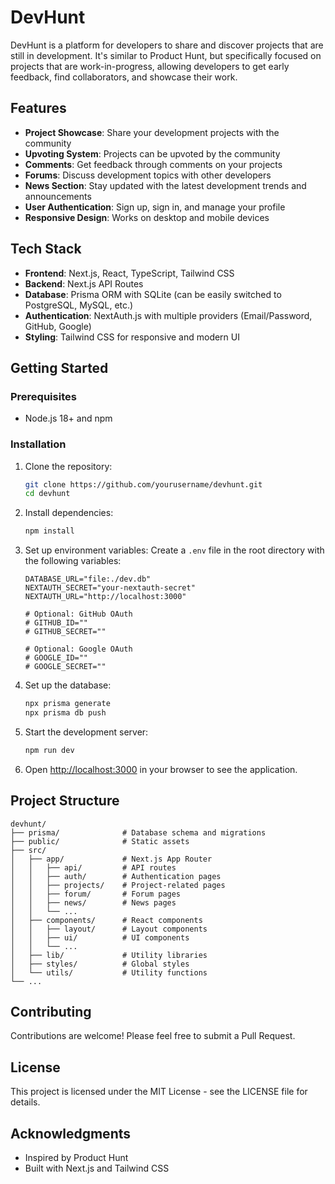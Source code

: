 # DevHunt

DevHunt is a platform for developers to share and discover projects that are still in development. It's similar to Product Hunt, but specifically focused on projects that are work-in-progress, allowing developers to get early feedback, find collaborators, and showcase their work.

## Features

- **Project Showcase**: Share your development projects with the community
- **Upvoting System**: Projects can be upvoted by the community
- **Comments**: Get feedback through comments on your projects
- **Forums**: Discuss development topics with other developers
- **News Section**: Stay updated with the latest development trends and announcements
- **User Authentication**: Sign up, sign in, and manage your profile
- **Responsive Design**: Works on desktop and mobile devices

## Tech Stack

- **Frontend**: Next.js, React, TypeScript, Tailwind CSS
- **Backend**: Next.js API Routes
- **Database**: Prisma ORM with SQLite (can be easily switched to PostgreSQL, MySQL, etc.)
- **Authentication**: NextAuth.js with multiple providers (Email/Password, GitHub, Google)
- **Styling**: Tailwind CSS for responsive and modern UI

## Getting Started

### Prerequisites

- Node.js 18+ and npm

### Installation

1. Clone the repository:
   ```bash
   git clone https://github.com/yourusername/devhunt.git
   cd devhunt
   ```

2. Install dependencies:
   ```bash
   npm install
   ```

3. Set up environment variables:
   Create a `.env` file in the root directory with the following variables:
   ```
   DATABASE_URL="file:./dev.db"
   NEXTAUTH_SECRET="your-nextauth-secret"
   NEXTAUTH_URL="http://localhost:3000"
   
   # Optional: GitHub OAuth
   # GITHUB_ID=""
   # GITHUB_SECRET=""
   
   # Optional: Google OAuth
   # GOOGLE_ID=""
   # GOOGLE_SECRET=""
   ```

4. Set up the database:
   ```bash
   npx prisma generate
   npx prisma db push
   ```

5. Start the development server:
   ```bash
   npm run dev
   ```

6. Open [http://localhost:3000](http://localhost:3000) in your browser to see the application.

## Project Structure

```
devhunt/
├── prisma/              # Database schema and migrations
├── public/              # Static assets
├── src/
│   ├── app/             # Next.js App Router
│   │   ├── api/         # API routes
│   │   ├── auth/        # Authentication pages
│   │   ├── projects/    # Project-related pages
│   │   ├── forum/       # Forum pages
│   │   ├── news/        # News pages
│   │   └── ...
│   ├── components/      # React components
│   │   ├── layout/      # Layout components
│   │   ├── ui/          # UI components
│   │   └── ...
│   ├── lib/             # Utility libraries
│   ├── styles/          # Global styles
│   └── utils/           # Utility functions
└── ...
```

## Contributing

Contributions are welcome! Please feel free to submit a Pull Request.

## License

This project is licensed under the MIT License - see the LICENSE file for details.

## Acknowledgments

- Inspired by Product Hunt
- Built with Next.js and Tailwind CSS

